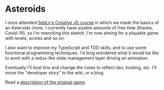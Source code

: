 # Asteroids

I once attended [SebLy's Creative JS course](https://seblee.me/training/) in which we made the basics of an Asteroids clone. I currently have sizable amounts of free time (thanks, Covid-19), so I'm reworking this sketch. I'm now aiming for a playable game with levels, scores and so on.

I also want to improve my TypeScript and TDD skills, and to use some functional programming techniques. I'd long wondered what it would be like to work with a redux-like state management layer driving an animation. 

Eventually I'll host this and change the notes to reflect dev, hosting, etc. I'll move the "developer story" to the wiki, or a blog.

Read a [description of the original game](https://en.wikipedia.org/wiki/Asteroids_%28video_game%29).